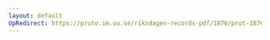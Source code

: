 ```yaml
---
layout: default
UpRedirect: https://pruto.im.uu.se/riksdagen-records-pdf/1876/prot-1876--fk--030/prot-1876--fk--030_052.pdf
---
```

